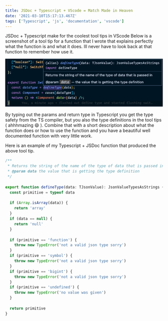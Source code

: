 ```yaml
---
title: JSDoc + Typescript + VScode = Match Made in Heaven
date: '2021-03-10T15:17:13.467Z'
tags: ['Typescript', 'js', 'documentation', 'vscode']
---
```


JSDoc + Typescript make for the coolest tool tips in VScode
Below is a screenshot of a tool tip for a function that I wrote that explains perfectly what the function is and what it does. Ill never have to look back at that function to remember how use it.

![vscode tool tip for a function I wrote that perfectly explains how to use the function](defineTypeFunctionToolTip.png)

By typing out the params and return type in Typescript you get the type safety from the TS compiler, but you also the type definitions in the tool tips ( ahhhmazing 😄 ). Combine that with a short description about what the function does or how to use the function and you have a beautiful well documented function with very little work.

Here is an example of my Typescript + JSDoc function that produced the above tool tip.

```ts
/**
 * Returns the string of the name of the type of data that is passed in
 * @param data the value that is getting the type definition
 */

export function defineType(data: TJsonValue): JsonValueTypesAsStrings {
  const primitive = typeof data

  if (Array.isArray(data)) {
    return 'array'
  }
  if (data == null) {
    return 'null'
  }

  if (primitive == 'function') {
    throw new TypeError('not a valid json type sorry')
  }
  if (primitive == 'symbol') {
    throw new TypeError('not a valid json type sorry')
  }
  if (primitive == 'bigint') {
    throw new TypeError('not a valid json type sorry')
  }
  if (primitive == 'undefined') {
    throw new TypeError('no value was given')
  }

  return primitive
}
```
